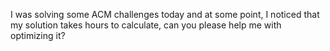 I was solving some ACM challenges today and at some point, I noticed that my solution takes hours to calculate, can you please help me with optimizing it?
